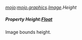 _[mojo](../../modules/mojo/mojo-module.md):[mojo.graphics](../../modules/mojo/mojo-graphics.md).[Image](../../modules/mojo/mojo-graphics-image.md).Height_
##### Property Height:[Float](../../modules/wonkey/wonkey-types-float.md)
Image bounds height.
